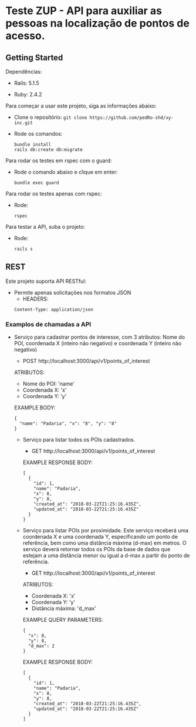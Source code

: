 # Teste ZUP - API para auxiliar as pessoas na localização de pontos de acesso.

## Getting Started

Dependências:
* Rails: 5.1.5

* Ruby: 2.4.2

Para começar a usar este projeto, siga as informações abaixo:
* Clone o repositório: `git clone https://github.com/pedRo-shd/xy-inc.git`

* Rode os comandos:
  ```
  bundle install
  rails db:create db:migrate
  ```

Para rodar os testes em rspec com o guard:
* Rode o comando abaixo e clique em enter:
  ```
  bundle exec guard
  ```

Para rodar os testes apenas com rspec:
* Rode:
  ```
  rspec
  ```

Para testar a API, suba o projeto:
* Rode:
  ```
  rails s
  ```

## REST

Este projeto suporta API RESTful:
* Permite apenas solicitações nos formatos JSON
    * HEADERS:
    ```
    Content-Type: application/json
    ```


### Examplos de chamadas a API
* Serviço para cadastrar pontos de interesse, com 3 atributos: Nome do POI, coordenada X
(inteiro não negativo) e coordenada Y (inteiro não negativo)
  * POST http://localhost:3000/api/v1/points_of_interest

  ATRIBUTOS:
  - Nome do POI: 'name'
  - Coordenada X: 'x'
  - Coordenada Y: 'y'

  EXAMPLE BODY:
  ```
  {
    "name": "Padaria", "x": "8", "y": "8"
  }
  ```

  * Serviço para listar todos os POIs cadastrados.
    * GET http://localhost:3000/api/v1/points_of_interest

    EXAMPLE RESPONSE BODY:
    ```
    [
      {
        "id": 1,
        "name": "Padaria",
        "x": 8,
        "y": 8,
        "created_at": "2018-03-22T21:25:16.435Z",
        "updated_at": "2018-03-22T21:25:16.435Z"
      }
    }
    ```

  * Serviço para listar POIs por proximidade. Este serviço receberá uma coordenada X
  e uma coordenada Y, especificando um ponto de referência, bem como uma distância
  máxima (d-max) em metros. O serviço deverá retornar todos os POIs da base de dados
  que estejam a uma distância menor ou igual a d-max a partir do ponto de referência.
    * GET http://localhost:3000/api/v1/points_of_interest

    ATRIBUTOS:
    - Coordenada X: 'x'
    - Coordenada Y: 'y'
    - Distância máxima: 'd_max'

    EXAMPLE QUERY PARAMETERS:
    ```
    {
      "x": 8,
      "y": 8,
      "d_max": 2
    }
    ```

    EXAMPLE RESPONSE BODY:
    ```
    [
      {
        "id": 1,
        "name": "Padaria",
        "x": 8,
        "y": 8,
        "created_at": "2018-03-22T21:25:16.435Z",
        "updated_at": "2018-03-22T21:25:16.435Z"
      }
    ]
    ```
